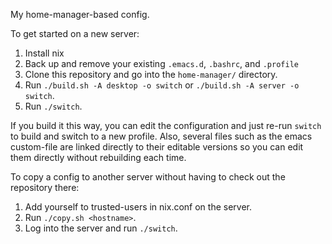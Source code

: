 My home-manager-based config.

To get started on a new server:

1. Install nix
2. Back up and remove your existing `.emacs.d`, `.bashrc`, and `.profile`
3. Clone this repository and go into the `home-manager/` directory.
4. Run `./build.sh -A desktop -o switch` or `./build.sh -A server -o switch`.
5. Run `./switch`.

If you
build it this way, you can edit the configuration and just re-run
`switch` to build and switch to a new profile.  Also, several files
such as the emacs custom-file are linked directly to their editable
versions so you can edit them directly without rebuilding each time.

To copy a config to another server without having to check out the
repository there:

1. Add yourself to trusted-users in nix.conf on the server.
2. Run `./copy.sh <hostname>`.
3. Log into the server and run `./switch`.
